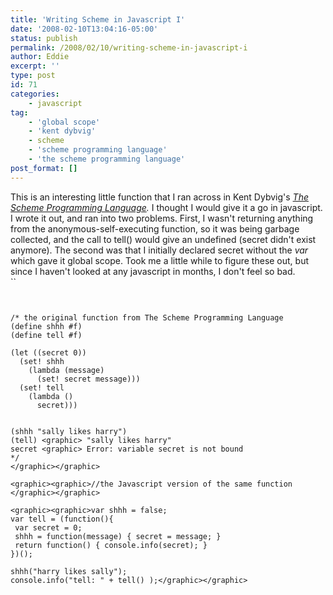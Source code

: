 ```yaml
---
title: 'Writing Scheme in Javascript I'
date: '2008-02-10T13:04:16-05:00'
status: publish
permalink: /2008/02/10/writing-scheme-in-javascript-i
author: Eddie
excerpt: ''
type: post
id: 71
categories:
    - javascript
tag:
    - 'global scope'
    - 'kent dybvig'
    - scheme
    - 'scheme programming language'
    - 'the scheme programming language'
post_format: []
---
```

This is an interesting little function that I ran across in Kent Dybvig's *[The Scheme Programming Language](http://www.scheme.com/tspl3/start.html#./start:h9).* I thought I would give it a go in javascript. I wrote it out, and ran into two problems. First, I wasn't returning anything from the anonymous-self-executing function, so it was being garbage collected, and the call to tell() would give an undefined (secret didn't exist anymore). The second was that I initially declared secret without the *var* which gave it global scope. Took me a little while to figure these out, but since I haven't looked at any javascript in months, I don't feel so bad.  
``

```


/* the original function from The Scheme Programming Language
(define shhh #f)
(define tell #f)

(let ((secret 0))
  (set! shhh
    (lambda (message)
      (set! secret message)))
  (set! tell
    (lambda ()
      secret)))
```

```

(shhh "sally likes harry")
(tell) <graphic> "sally likes harry"
secret <graphic> Error: variable secret is not bound
*/
</graphic></graphic>
```

```
<graphic><graphic>//the Javascript version of the same function
</graphic></graphic>
```

```
<graphic><graphic>var shhh = false;
var tell = (function(){
 var secret = 0;
 shhh = function(message) { secret = message; }
 return function() { console.info(secret); }
})();

shhh("harry likes sally");
console.info("tell: " + tell() );</graphic></graphic>
```